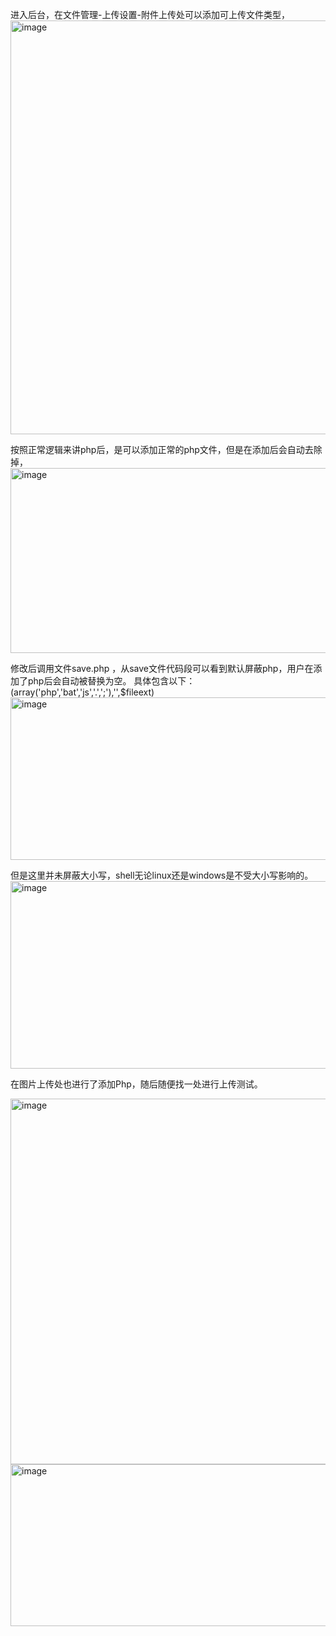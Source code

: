 进入后台，在文件管理-上传设置-附件上传处可以添加可上传文件类型，
<img width="1683" height="662" alt="image" src="https://github.com/user-attachments/assets/57cf6146-1d37-4a37-9224-dddb66bd1036" />

按照正常逻辑来讲php后，是可以添加正常的php文件，但是在添加后会自动去除掉，
<img width="1412" height="296" alt="image" src="https://github.com/user-attachments/assets/091655c4-1f70-4040-b2b1-cd413145a841" />

修改后调用文件save.php ，从save文件代码段可以看到默认屏蔽php，用户在添加了php后会自动被替换为空。
具体包含以下：(array('php','bat','js','.',';'),'',$fileext)
<img width="1301" height="260" alt="image" src="https://github.com/user-attachments/assets/2c9aff57-0d6d-4b44-a59e-91a97b86a5c2" />

但是这里并未屏蔽大小写，shell无论linux还是windows是不受大小写影响的。
<img width="982" height="300" alt="image" src="https://github.com/user-attachments/assets/5952d32b-45ec-4828-9b50-20d6c3e2d8c1" />

在图片上传处也进行了添加Php，随后随便找一处进行上传测试。


<img width="1420" height="585" alt="image" src="https://github.com/user-attachments/assets/5bf7e2cd-a9a9-4bed-ba1e-6089dc07813a" />

<img width="679" height="259" alt="image" src="https://github.com/user-attachments/assets/146304e1-56f7-4336-817f-b4ed295e3630" />
